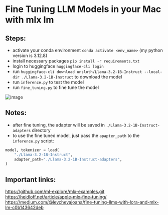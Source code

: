 # Fine Tuning LLM Models in your Mac with mlx lm

## Steps:

- activate your conda environment `conda activate <env_name>` (my python version is 3.12.8)
- install necessary packages `pip install -r requirements.txt`
- login to huggingface `huggingface-cli login`
- run `huggingface-cli download unsloth/Llama-3.2-1B-Instruct --local-dir ./Llama-3.2-1B-Instruct` to download the model
- run `inference.py` to test the model
- run `fine_tuning.py` to fine tune the model

![image](https://github.com/user-attachments/assets/ee96b0dd-4746-4869-9a5e-0791e421a9fe)

## Notes:
- after fine tuning, the adapter will be saved in `./Llama-3.2-1B-Instruct-adapters` directory
- to use the fine tuned model, just pass the `apapter_path` to the `inference.py` script:

```python
model, tokenizer = load(
    "./Llama-3.2-1B-Instruct",
    adapter_path="./Llama-3.2-1B-Instruct-adapters",
)
```

## Important links:
https://github.com/ml-explore/mlx-examples.git <br>
https://heidloff.net/article/apple-mlx-fine-tuning/ <br>
https://medium.com/@levchevajoana/fine-tuning-llms-with-lora-and-mlx-lm-c0b143642deb <br>
